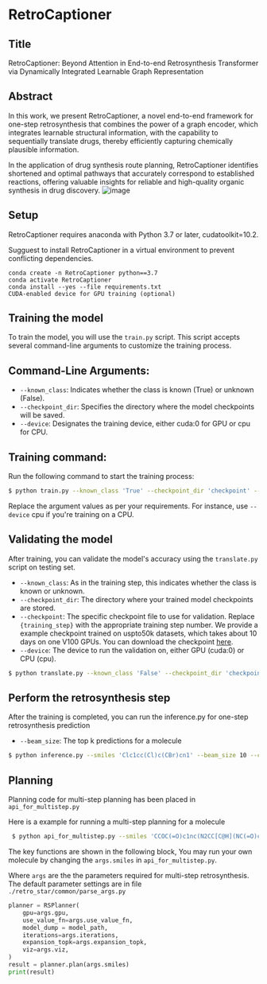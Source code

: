 # RetroCaptioner

## Title
RetroCaptioner: Beyond Attention in End-to-end Retrosynthesis Transformer via Dynamically Integrated Learnable Graph Representation

## Abstract
In this work, we present RetroCaptioner, a novel end-to-end framework for one-step retrosynthesis that combines the power of a graph encoder, which integrates learnable structural information, with the capability to sequentially translate drugs, thereby efficiently capturing chemically plausible information. 

In the application of drug synthesis route planning, RetroCaptioner identifies shortened and optimal pathways that accurately correspond to established reactions, offering valuable insights for reliable and high-quality organic synthesis in drug discovery.
![image](model.png)

## Setup
RetroCaptioner requires anaconda with Python 3.7 or later, cudatoolkit=10.2.

Sugguest to install RetroCaptioner in a virtual environment to prevent conflicting dependencies.
```
conda create -n RetroCaptioner python==3.7
conda activate RetroCaptioner
conda install --yes --file requirements.txt
CUDA-enabled device for GPU training (optional)
```

## Training the model

To train the model, you will use the `train.py` script. This script accepts several command-line arguments to customize the training process.

## Command-Line Arguments:
* `--known_class`: Indicates whether the class is known (True) or unknown (False).
* `--checkpoint_dir`: Specifies the directory where the model checkpoints will be saved.
* `--device`: Designates the training device, either cuda:0 for GPU or cpu for CPU.

## Training command:

Run the following command to start the training process:

``` bash
$ python train.py --known_class 'True' --checkpoint_dir 'checkpoint' --device 'cuda:0'
```
Replace the argument values as per your requirements. For instance, use `--device`  cpu if you're training on a CPU.


## Validating the model

After training, you can validate the model's accuracy using the `translate.py` script on testing set.
* `--known_class`: As in the training step, this indicates whether the class is known or unknown.
* `--checkpoint_dir`: The directory where your trained model checkpoints are stored.
* `--checkpoint`: The specific checkpoint file to use for validation. Replace `{training_step}` with the appropriate training step number. We provide a example checkpoint trained on uspto50k datasets, which takes about 10 days on one V100 GPUs. You can download the checkpoint [here](https://drive.google.com/drive/folders/12gNpyfM6zZJlaoHsL-2-Jwmt3qoU1_om?usp=sharing).
* `--device`: The device to run the validation on, either GPU (cuda:0) or CPU (cpu).

``` bash
$ python translate.py --known_class 'False' --checkpoint_dir 'checkpoint' --checkpoint 'a_model_{training_step}.pt' --device 'cuda:0'
```

## Perform the retrosynthesis step
After the training is completed, you can run the inference.py for one-step retrosynthesis prediction
* `--beam_size`: The top k predictions for a molecule 
``` bash
$ python inference.py --smiles 'Clc1cc(Cl)c(CBr)cn1' --beam_size 10 --checkpoint_dir 'checkpoint' --checkpoint 'unknown_model.pt'
```


## Planning

Planning code for multi-step planning has been placed in `api_for_multistep.py`

Here is a example for running a multi-step planning for a molecule
``` bash
 $ python api_for_multistep.py --smiles 'CCOC(=O)c1nc(N2CC[C@H](NC(=O)c3nc(C(F)(F)F)c(CC)[nH]3)[C@H](OC)C2)sc1C' --checkpoint_dir 'checkpoint' --checkpoint 'unknown_model.pt'
``` 

The key functions are shown in the following block, You may run your own molecule by changing the `args.smiles` in `api_for_multistep.py`.

Where `args` are the the parameters required for multi-step retrosynthesis. The default parameter settings are in file `./retro_star/common/parse_args.py`
``` python
planner = RSPlanner(
    gpu=args.gpu,
    use_value_fn=args.use_value_fn,
    model_dump = model_path,
    iterations=args.iterations,
    expansion_topk=args.expansion_topk,
    viz=args.viz,
)
result = planner.plan(args.smiles)
print(result)
``` 

